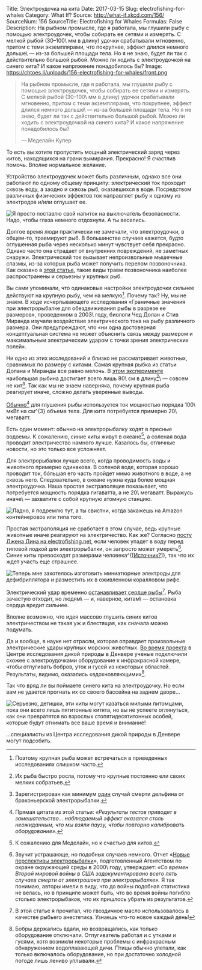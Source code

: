 Title: Электроудочка на кита
Date: 2017-03-15
Slug: electrofishing-for-whales
Category: What If?
Source: http://what-if.xkcd.com/156/
SourceNum: 156
SourceTitle: Electrofishing for Whales
Formulas: False
Description: На рыбном промысле, где я работала, мы глушили рыбу с помощью электроудочек, чтобы собирать ее сетями и измерять. С мелкой рыбой (30–100\ мм в длину) удочки срабатывали мгновенно, притом с теми экземплярами, что покрупнее, эффект длился немного дольше\ — из-за большей площади тела. Но я не знаю, будет ли так с действительно большой рыбой. Можно ли ходить с электроудочкой на синего кита? И какое напряжение понадобилось бы?
Image: https://chtoes.li/uploads/156-electrofishing-for-whales/front.png

> На рыбном промысле, где я работала, мы глушили рыбу с помощью электроудочек, чтобы собирать ее сетями и измерять. С мелкой рыбой (30–100\ мм в длину) удочки срабатывали мгновенно, притом с теми экземплярами, что покрупнее, эффект длился немного дольше\ — из-за большей площади тела. Но я не знаю, будет ли так с действительно большой рыбой. Можно ли ходить с электроудочкой на синего кита? И какое напряжение понадобилось бы?
>
> — Меделайн Купер

То есть вы хотите пропустить мощный электрический заряд через китов, находящихся на грани вымирания. Прекрасно! Я счастлив помочь. Вполне нормальное желание.

Устройство электроудочек может быть различным, однако все они работают по одному общему принципу: электрический ток проходит сквозь воду, а заодно и сквозь рыб, оказавшихся в воде. Посредством различных  физических эффектов ток направляет рыбу к одному из электродов и/или оглушает ее.

![](/uploads/156-electrofishing-for-whales/setup_ru.png "Я просто поставлю свой напиток на выключатель безопасности. Надо, чтобы глаза немного отдохнули. А ты веселись.")

Долгое время люди практически не замечали, что электроудочки, в общем-то, травмируют рыб. В большинстве случаев кажется, будто оглушенная рыба через несколько минут чувствует себя прекрасно. Однако часто она страдает от внутренних повреждений, не заметных снаружи. Электрический ток вызывает непроизвольные мышечные спазмы, из-за которых рыба может получить перелом позвоночника. Как сказано в [этой статье][1], такие виды травм позвоночника наиболее распространены и серьезны у крупных рыб.

Вы сами упоминали, что одинаковые настройки электроудочки сильнее действуют на крупную рыбу, чем на мелкую[^1]. Почему так? Ну, мы не знаем. В ходе исчерпывающего исследования «Граничные значения при электрорыбалке для обездвиживания рыбы в разрезе ее размеров», проведенном в 2003\ году, биологи Чед Долан и Стив Миранда изучали воздействие электрического тока на рыбу различного размера. Они предупреждают, что «ни одна достоверная концептуальная система не может объяснить связь между размером и максимальным электрическим ударом с точки зрения электрических полей».

[^1]: Поэтому крупная рыба может встречаться в приведенных исследованиях слишком часто.

Ни одно из этих исследований и близко не рассматривает животных, сравнимых по размеру с китами. Самая крупная рыбка из статьи Долана и Миранды все равно мелочь. В [этом эксперименте][2] наибольшая рыбина достигает всего лишь 80\ см в длину[^2]\ — совсем не кит[^3]. Так как мы не знаем наверняка, почему крупная рыба реагирует иначе, сложно делать уверенные выводы.

[^2]: Их рыба быстро росла, потому что крупные постоянно ели своих мелких собратьев.

[^3]: Зарегистрирован как минимум [один][3] случай смерти дельфина от браконьерской электрорыбалки.

[Обычно][4][^4] для глушения рыбы используется ток мощностью порядка 100\ мкВт на см^{3} объема тела. Для кита потребуется примерно 20\ мегаватт.

[^4]: Прямая цитата из этой статьи: *«Результаты тестов приводят в замешательство… наблюдаемый эффект оказался столь неожиданным, что мы взяли паузу, чтобы повторно калибровать оборудование».*

Есть один момент: обычно на электрорыбалку ходят в пресные водоемы. К сожалению, синие киты живут в океане[^5], а соленая вода проводит электричество намного лучше. Казалось бы, отличные новости, но это только все усложняет.

[^5]: К сожалению для Меделайн, но к счастью для китов.

Для электрорыбалки лучше всего, когда проводимость воды и животного примерно одинакова. В соленой воде, которая хорошо проводит ток, бóльшая его часть пройдет мимо животного в воде, а не сквозь него. Следовательно, в океане нужна куда более мощная электроудочка. Наша простая экстраполяция показывает, что потребуется мощность порядка гигаватта, а не 20\ мегаватт. Выражусь иначе\ — захватите с собой крупную атомную станцию.

![](/uploads/156-electrofishing-for-whales/boat_ru.png "Ладно, я подремлю тут, а ты свистни, когда закажешь на Amazon контейнеровоз или типа того.")

Простая экстраполяция не сработает в этом случае, ведь крупные животные иначе реагируют на электричество. Как же? Согласно [посту Джена Дина на electrofishing.net][5], если человек упадет в воду перед типовой лодкой для электрорыбалки, он запросто может умереть[^6]. Синие киты превосходят размерами человека^{[[Источник?][7]]}, так что их ждет участь еще страшнее.

[^6]: Звучит устрашающе, но подобных случаев немного. Отчет «[Новые перспективы электрорыбалки][6]», подготовленный Агентством по охране окружающей среды в 2000\ году, утверждает: *«Со времен Второй мировой войны в США задокументировано всего пять случаев смерти от электрошока при электрорыбалке».* Я так понимаю, авторы имели в виду, что до войны подобная статистика не велась, но в принципе может быть, что во время войны погибло столько электрорыбаков, что их пришлось убрать из результатов.

![](/uploads/156-electrofishing-for-whales/arrest_ru.png "Теперь мне захотелось изготовить миниатюрные электроды для дефибриллятора и разместить их в оживленном коралловом рифе.")

Электрический удар временно [останавливает сердце рыбы][8][^7]. Рыба зачастую отходит, но людям\ — и, наверное, китам\ — остановка сердца вредит сильнее.

[^7]: В этой статье я прочитал, что гвоздичное масло использовалось в качестве рыбьего анестетика. Узнаешь что-то новое каждый день!

Вполне возможно, что идея массово глушить синих китов электричеством не такая уж и блестящая, как сначала можно подумать.

Да и вообще, в науке нет отрасли, которая оправдает произвольные электрические удары крупных морских животных. [Во время проекта][9] в Центре исследования дикой природы в Денвере ученые подключили схожее с электроудочками оборудование к инфракрасной камере, чтобы отпугивать бобров, уток и гусей из некоторых областей. Результаты, видимо, оказались «вдохновляющими»[^8].

[^8]: Бобры держались вдали, но возвращались, как только оборудование отключали. Отпугиватель работал и с утками и гусями, хотя возникли некоторые проблемы с инфракрасным обнаружением водоплавающей дичи. Птицы обычно улетали, как только включалось оборудование, но при достаточно холодной погоде лишь лениво уплывали.

Так что вряд ли вы поймаете синего кита на электроудочку. Но если вам не удается прогнать их со своего бассейна на заднем дворе…

![](/uploads/156-electrofishing-for-whales/pond_ru.png "Серьезно, детишки, эти киты могут казаться милыми питомцами, пока они всего лишь пятитонные китята, но вы не успеете оглянуться, как они превратятся во взрослых стопятидесятитонных особей, которые будут отнимать все ваше время и внимание!")

…специалисты из Центра исследования дикой природы в Денвере могут подсобить.

[1]: http://opensample.info/effect-of-electrofishing-pulse-shape-and-electrofishing-induced-spinal-injury-on-long-term-growth-and-survival-of-wild-rainbow-trout "Влияние профиля импульса при электрорыбалке и связанных с ней повреждений спинного мозга на рост и выживание дикой радужной форели в долгосрочной перспективе (англ.) | Open science"

[2]: http://electrofishing.net/2016/01/23/535/ "Размер имеет значение (англ.) | electrofishing.net"

[3]: http://news.nationalgeographic.com/news/2015/02/150217-irrawaddy-dolphins-myanmar-electro-fishing-mandalay/ "Незаконная электрорыбалка поставила под угрозу речных дельфинов в Мьянме (англ.) | National Geographic"

[4]: https://nctc.fws.gov/courses/CSP/CSP2C01/resources/5-Power-Transfer-Theory-Standardization/2_Electrofishing,%20A%20Power%20Related%20Phenomenon.pdf "Кривые чувствительности граничных значений мощности — расшифровка (англ.)"

[5]: http://electrofishing.net/2015/12/30/man-overboard/ "Человек за бортом! (англ.) | electrofishing.net"

[6]: https://nepis.epa.gov/Exe/ZyNET.exe/30003TAI.TXT?ZyActionD=ZyDocument&Client=EPA&Index=1995+Thru+1999&Docs=&Query=&Time=&EndTime=&SearchMethod=1&TocRestrict=n&Toc=&TocEntry=&QField=&QFieldYear=&QFieldMonth=&QFieldDay=&IntQFieldOp=0&ExtQFieldOp=0&XmlQuery=&File=D%3A%5Czyfiles%5CIndex%20Data%5C95thru99%5CTxt%5C00000016%5C30003TAI.txt&User=ANONYMOUS&Password=anonymous&SortMethod=h%7C-&MaximumDocuments=1&FuzzyDegree=0&ImageQuality=r75g8/r75g8/x150y150g16/i425&Display=hpfr&DefSeekPage=x&SearchBack=ZyActionL&Back=ZyActionS&BackDesc=Results%20page&MaximumPages=1&ZyEntry=1&SeekPage=x&ZyPURL# "Новые перспективы электрорыбалки (англ.) | Агентство по охране окружающей среды США"

[7]: http://www.klass39.ru/wp-content/uploads/2015/07/kit.jpg?daff76 "Синий кит и человек"

[8]: https://eurekamag.com/pdf.php?pdf=004141382 "Нарушение сердечной деятельности и травмы радужной форели при электрорыбалке (англ.) | Journal of Fish Biology"

[9]: https://www.aphis.usda.gov/wildlife_damage/nwrc/symposia/repellents_symposium/pdfs/kolz.pdf "Способы отпугивания водных млекопитающих и птиц в воде (англ.) | Центр исследования дикой природы в Денвере"
